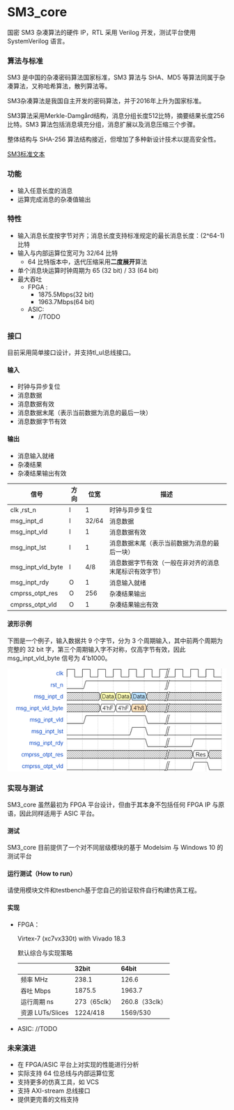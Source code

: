 # SM3_core

国密 SM3 杂凑算法的硬件 IP，RTL 采用 Verilog 开发，测试平台使用 SystemVerilog 语言。

### 算法与标准

SM3 是中国的杂凑密码算法国家标准，SM3 算法与 SHA、MD5 等算法同属于杂凑算法，又称哈希算法，散列算法等。

SM3杂凑算法是我国自主开发的密码算法，并于2016年上升为国家标准。

SM3算法采用Merkle-Damgård结构，消息分组长度512比特，摘要结果长度256比特。SM3 算法包括消息填充分组，消息扩展以及消息压缩三个步骤。

整体结构与 SHA-256 算法结构接近，但增加了多种新设计技术以提高安全性。

[SM3标准文本](http://www.gmbz.org.cn/main/viewfile/20180108023812835219.html)

### 功能

- 输入任意长度的消息
- 运算完成消息的杂凑值输出

### 特性

- 输入消息长度按字节对齐；消息长度支持标准规定的最长消息长度：(2^64-1) 比特
- 输入与内部运算位宽可为 32/64 比特 
  - 64 比特版本中，迭代压缩采用**二度展开**算法
- 单个消息块运算时钟周期为 65 (32 bit) / 33 (64 bit)
- 最大吞吐 
  - FPGA : 
    - 1875.5Mbps(32 bit)
    - 1963.7Mbps(64 bit) 
  - ASIC: 
    - //TODO

### 接口

目前采用简单接口设计，并支持tl_ul总线接口。

#### 输入

- 时钟与异步复位 
- 消息数据 
- 消息数据有效
- 消息数据末尾（表示当前数据为消息的最后一块） 
- 消息数据字节有效 

#### 输出

- 消息输入就绪
- 杂凑结果
- 杂凑结果输出有效

| 信号              | 方向 | 位宽  | 描述                                                   |
| ----------------- | ---- | ----- | ------------------------------------------------------ |
| clk ,rst_n        | I    | 1     | 时钟与异步复位                                         |
| msg_inpt_d        | I    | 32/64 | 消息数据                                               |
| msg_inpt_vld      | I    | 1     | 消息数据有效                                           |
| msg_inpt_lst      | I    | 1     | 消息数据末尾（表示当前数据为消息的最后一块）           |
| msg_inpt_vld_byte | I    | 4/8   | 消息数据字节有效（一般在非对齐的消息末尾标识有效字节） |
| msg_inpt_rdy      | O    | 1     | 消息输入就绪                                           |
| cmprss_otpt_res   | O    | 256   | 杂凑结果输出                                           |
| cmprss_otpt_vld   | O    | 1     | 杂凑结果输出有效                                       |

#### 波形示例

下图是一个例子，输入数据共 9 个字节，分为 3 个周期输入，其中前两个周期为完整的 32 bit 字，第三个周期输入字不对称，仅高字节有效，因此 msg_inpt_vld_byte 信号为  4'b1000。

![image-20200729185602230](doc/example_img.png)

### 实现与测试

SM3_core 虽然最初为 FPGA 平台设计，但由于其本身不包括任何 FPGA IP 与原语，因此同样适用于 ASIC 平台。

#### 测试

SM3_core 目前提供了一个对不同层级模块的基于 Modelsim 与 Windows 10 的测试平台

#### 运行测试（How to run）

请使用模块文件和testbench基于您自己的验证软件自行构建仿真工程。


#### 实现

- FPGA：

  Virtex-7 (xc7vx330t) with Vivado 18.3 

  默认综合与实现策略

  |                  | 32bit        | 64bit          |
  | ---------------- | ------------ | -------------- |
  | 频率 MHz         | 238.1        | 126.6          |
  | 吞吐 Mbps        | 1875.5       | 1963.7         |
  | 运行周期 ns      | 273（65clk） | 260.8（33clk） |
  | 资源 LUTs/Slices | 1224/418     | 1569/530       |

  

- ASIC:  //TODO

### 未来演进

- 在 FPGA/ASIC 平台上对实现的性能进行分析
- 实际支持 64 位总线与内部运算位宽
- 支持更多的仿真工具，如 VCS
- 支持 AXI-stream 总线接口
- 提供更完善的文档支持







